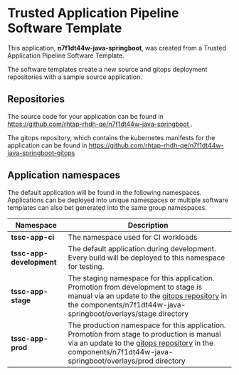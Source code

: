 # Trusted Application Pipeline Software Template

This application, **n7f1dt44w-java-springboot**, was created from a Trusted Application Pipeline Software Template.

The software templates create a new source and gitops deployment repositories with a sample source application. 

## Repositories

The source code for your application can be found in [https://github.com/rhtap-rhdh-qe/n7f1dt44w-java-springboot ](https://github.com/rhtap-rhdh-qe/n7f1dt44w-java-springboot ).
 
The gitops repository, which contains the kubernetes manifests for the application can be found in 
[https://github.com/rhtap-rhdh-qe/n7f1dt44w-java-springboot-gitops ](https://github.com/rhtap-rhdh-qe/n7f1dt44w-java-springboot-gitops ) 

## Application namespaces 

The default application will be found in the following namespaces. Applications can be deployed into unique namespaces or multiple software templates can also bet generated into the same group namespaces.  

|  Namespace   |  Description   |  
| -------- | -------- |
| **tssc-app-ci** | The namespace used for CI workloads |
| **tssc-app-development** | The default application during development. Every build will be deployed to this namespace for testing. |
| **tssc-app-stage** | The staging namespace for this application. Promotion from development to stage is manual via an update to the [gitops repository](https://github.com/rhtap-rhdh-qe/n7f1dt44w-java-springboot-gitops ) in the components/n7f1dt44w-java-springboot/overlays/stage directory |
| **tssc-app-prod** | The production namespace for this application. Promotion from stage to production is manual via an update to the [gitops repository](https://github.com/rhtap-rhdh-qe/n7f1dt44w-java-springboot-gitops ) in the components/n7f1dt44w-java-springboot/overlays/prod directory |